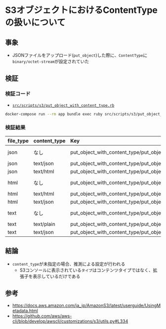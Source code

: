 # S3オブジェクトにおけるContentTypeの扱いについて

## 事象
- JSONファイルをアップロード(`put_object`)した際に、`ContentType`に`binary/octet-stream`が設定されていた

## 検証

### 検証コード
- [`src/scripts/s3/put_object_with_content_type.rb`](/src/scripts/s3/put_object_with_content_type.rb)
```sh
docker-compose run --rm app bundle exec ruby src/scripts/s3/put_object_with_content_type.rb
```

### 検証結果

| file_type | content_type | Key | ContentType |
| :-- | :-- | :-- | :-- |
| json | なし | put_object_with_content_type/put_object_json_without_content_type.json | binary/octet-stream |
| json | text/json | put_object_with_content_type/put_object_json_with_content_type.json | text/json |
| json | text/html | put_object_with_content_type/put_object_json_with_content_type_html.json | text/html |
| html | なし | put_object_with_content_type/put_object_html_without_content_type.html | binary/octet-stream |
| html | text/html | put_object_with_content_type/put_object_html_with_content_type.html | text/html |
| html | text/json | put_object_with_content_type/put_object_html_with_content_type_json.json | text/json |
| text | なし | put_object_with_content_type/put_object_text_without_content_type.text | binary/octet-stream |
| text | text/plain | put_object_with_content_type/put_object_text_with_content_type.text | text/plain |
| text | text/json | put_object_with_content_type/put_object_text_with_content_type_json.json | text/json |

## 結論
- `content_type`が未指定の場合、推測による設定が行われる
  - S3コンソールに表示されている`タイプ`はコンテンツタイプではなく、拡張子を表示しているだけである

## 参考
- https://docs.aws.amazon.com/ja_jp/AmazonS3/latest/userguide/UsingMetadata.html
- https://github.com/aws/aws-cli/blob/develop/awscli/customizations/s3/utils.py#L334
